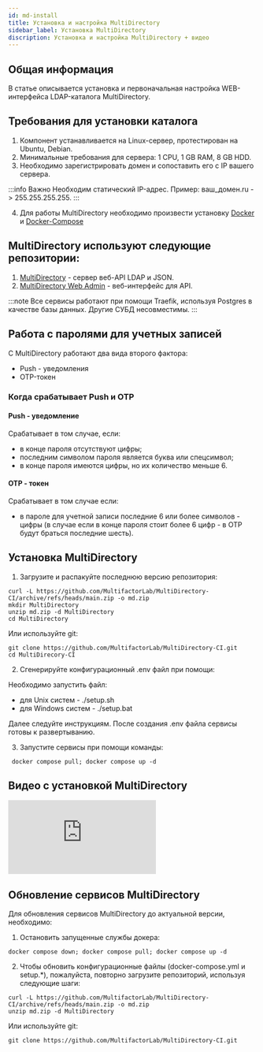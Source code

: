 ```yaml
---
id: md-install
title: Установка и настройка MultiDirectory
sidebar_label: Установка MultiDirectory
discription: Установка и настройка MultiDirectory + видео
---
```

## Общая информация

В статье описывается установка и первоначальная настройка WEB-интерфейса LDAP-каталога MultiDirectory.

## Требования для установки каталога

1. Компонент устанавливается на Linux-сервер, протестирован на Ubuntu, Debian.
2. Минимальные требования для сервера: 1 CPU, 1 GB RAM, 8 GB HDD.
3. Необходимо зарегистрировать домен и сопоставить его с IP вашего сервера.

:::info Важно
Необходим статический IP-адрес.
Пример: ваш_домен.ru -> 255.255.255.255.
:::

4. Для работы MultiDirectory необходимо произвести установку [Docker](https://docs.docker.com/engine/install/ "https://docs.docker.com/engine/install/") и [Docker-Compose](https://docs.docker.com/compose/install/ "https://docs.docker.com/compose/install/")

## MultiDirectory используют следующие репозитории:

1. [MultiDirectory](https://github.com/MultifactorLab/MultiDirectory "https://github.com/MultifactorLab/MultiDirectory") - сервер веб-API LDAP и JSON.
2. [MultiDirectory Web Admin](https://github.com/MultifactorLab/MultiDirectory-Web-Admin "https://github.com/MultifactorLab/MultiDirectory-Web-Admin") - веб-интерфейс для API.

:::note
Все сервисы работают при помощи Traefik, используя Postgres в качестве базы данных. Другие СУБД несовместимы.
:::

## Работа с паролями для учетных записей

С MultiDirectory работают два вида второго фактора:

* Push - уведомления
* OTP-токен

### Когда срабатывает Push и OTP

#### Push - уведомление

Срабатывает в том случае, если:

* в конце пароля отсутствуют цифры;
* последним символом пароля является буква или спецсимвол;
* в конце пароля имеются цифры, но их количество меньше 6.

#### OTP - токен

Срабатывает в том случае если:

* в пароле для учетной записи последние 6 или более символов - цифры (в случае если в конце пароля стоит более 6 цифр - в OTP будут браться последние шесть).

## Установка MultiDirectory

1. Загрузите и распакуйте последнюю версию репозитория:

```shell
curl -L https://github.com/MultifactorLab/MultiDirectory-CI/archive/refs/heads/main.zip -o md.zip
mkdir MultiDirectory
unzip md.zip -d MultiDirectory
cd MultiDirectory
```

Или используйте git:

```shell
git clone https://github.com/MultifactorLab/MultiDirectory-CI.git
cd MultiDirecory-CI
```

2. Сгенерируйте конфигурационный .env файл при помощи:

Необходимо запустить файл:

* для Unix систем - ./setup.sh
* для Windows систем - ./setup.bat

Далее следуйте инструкциям. После создания .env файла сервисы готовы к развертыванию.

3. Запустите сервисы при помощи команды:

```shell
 docker compose pull; docker compose up -d
```

## Видео с установкой MultiDirectory

<iframe  src="https://www.youtube.com/embed/jHfTEi2q9vU" frameBorder="0" allow="autoplay; encrypted-media" allowFullScreen></iframe>

## Обновление сервисов MultiDirectory

Для обновления сервисов MultiDirectory до актуальной версии, необходимо:

1. Остановить запущенные службы докера:

```shell
docker compose down; docker compose pull; docker compose up -d
```

2. Чтобы обновить конфигурационные файлы (docker-compose.yml и setup.*), пожалуйста, повторно загрузите репозиторий, используя следующие шаги:

```shell
curl -L https://github.com/MultifactorLab/MultiDirectory-CI/archive/refs/heads/main.zip -o md.zip
unzip md.zip -d MultiDirectory
```

Или используйте git:

```shell
git clone https://github.com/MultifactorLab/MultiDirectory-CI.git
```

